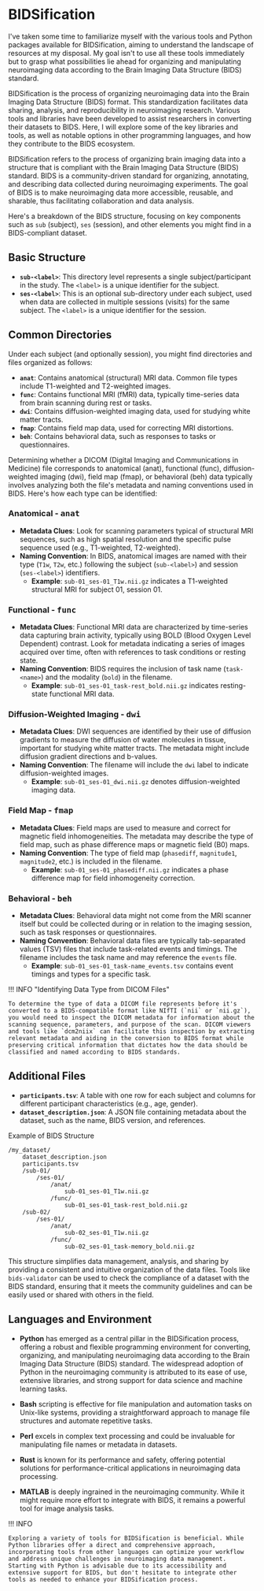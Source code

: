 # BIDSification

I've taken some time to familiarize myself with the various tools and Python packages available for BIDSification, aiming to understand the landscape of resources at my disposal. My goal isn't to use all these tools immediately but to grasp what possibilities lie ahead for organizing and manipulating neuroimaging data according to the Brain Imaging Data Structure (BIDS) standard.

BIDSification is the process of organizing neuroimaging data into the Brain Imaging Data Structure (BIDS) format. This standardization facilitates data sharing, analysis, and reproducibility in neuroimaging research. Various tools and libraries have been developed to assist researchers in converting their datasets to BIDS. Here, I will explore some of the key libraries and tools, as well as notable options in other programming languages, and how they contribute to the BIDS ecosystem.


BIDSification refers to the process of organizing brain imaging data into a structure that is compliant with the Brain Imaging Data Structure (BIDS) standard. BIDS is a community-driven standard for organizing, annotating, and describing data collected during neuroimaging experiments. The goal of BIDS is to make neuroimaging data more accessible, reusable, and sharable, thus facilitating collaboration and data analysis.

Here's a breakdown of the BIDS structure, focusing on key components such as `sub` (subject), `ses` (session), and other elements you might find in a BIDS-compliant dataset.

## Basic Structure
- **`sub-<label>`**: This directory level represents a single subject/participant in the study. The `<label>` is a unique identifier for the subject.
- **`ses-<label>`**: This is an optional sub-directory under each subject, used when data are collected in multiple sessions (visits) for the same subject. The `<label>` is a unique identifier for the session.

## Common Directories
Under each subject (and optionally session), you might find directories and files organized as follows:

- **`anat`**: Contains anatomical (structural) MRI data. Common file types include T1-weighted and T2-weighted images.
- **`func`**: Contains functional MRI (fMRI) data, typically time-series data from brain scanning during rest or tasks.
- **`dwi`**: Contains diffusion-weighted imaging data, used for studying white matter tracts.
- **`fmap`**: Contains field map data, used for correcting MRI distortions.
- **`beh`**: Contains behavioral data, such as responses to tasks or questionnaires.

Determining whether a DICOM (Digital Imaging and Communications in Medicine) file corresponds to anatomical (anat), functional (func), diffusion-weighted imaging (dwi), field map (fmap), or behavioral (beh) data typically involves analyzing both the file's metadata and naming conventions used in BIDS. Here's how each type can be identified:

### Anatomical - <kbd>**anat**</kbd>
- **Metadata Clues**: Look for scanning parameters typical of structural MRI sequences, such as high spatial resolution and the specific pulse sequence used (e.g., T1-weighted, T2-weighted).
- **Naming Convention**: In BIDS, anatomical images are named with their type (`T1w`, `T2w`, etc.) following the subject (`sub-<label>`) and session (`ses-<label>`) identifiers.
  - **Example**: `sub-01_ses-01_T1w.nii.gz` indicates a T1-weighted structural MRI for subject 01, session 01.

### Functional - <kbd>**func**</kbd>
- **Metadata Clues**: Functional MRI data are characterized by time-series data capturing brain activity, typically using BOLD (Blood Oxygen Level Dependent) contrast. Look for metadata indicating a series of images acquired over time, often with references to task conditions or resting state.
- **Naming Convention**: BIDS requires the inclusion of task name (`task-<name>`) and the modality (`bold`) in the filename.
  - **Example**: `sub-01_ses-01_task-rest_bold.nii.gz` indicates resting-state functional MRI data.

### Diffusion-Weighted Imaging - <kbd>**dwi**</kbd>
- **Metadata Clues**: DWI sequences are identified by their use of diffusion gradients to measure the diffusion of water molecules in tissue, important for studying white matter tracts. The metadata might include diffusion gradient directions and b-values.
- **Naming Convention**: The filename will include the `dwi` label to indicate diffusion-weighted images.
  - **Example**: `sub-01_ses-01_dwi.nii.gz` denotes diffusion-weighted imaging data.

### Field Map - <kbd>**fmap**</kbd>
- **Metadata Clues**: Field maps are used to measure and correct for magnetic field inhomogeneities. The metadata may describe the type of field map, such as phase difference maps or magnetic field (B0) maps.
- **Naming Convention**: The type of field map (`phasediff`, `magnitude1`, `magnitude2`, etc.) is included in the filename.
  - **Example**: `sub-01_ses-01_phasediff.nii.gz` indicates a phase difference map for field inhomogeneity correction.

### Behavioral - <kbd>**beh**</kbd>
- **Metadata Clues**: Behavioral data might not come from the MRI scanner itself but could be collected during or in relation to the imaging session, such as task responses or questionnaires.
- **Naming Convention**: Behavioral data files are typically tab-separated values (TSV) files that include task-related events and timings. The filename includes the task name and may reference the `events` file.
  - **Example**: `sub-01_ses-01_task-name_events.tsv` contains event timings and types for a specific task.

!!! INFO  "Identifying Data Type from DICOM Files"

    To determine the type of data a DICOM file represents before it's converted to a BIDS-compatible format like NIfTI (`nii` or `nii.gz`), you would need to inspect the DICOM metadata for information about the scanning sequence, parameters, and purpose of the scan. DICOM viewers and tools like `dcm2niix` can facilitate this inspection by extracting relevant metadata and aiding in the conversion to BIDS format while preserving critical information that dictates how the data should be classified and named according to BIDS standards.

## Additional Files
- **`participants.tsv`**: A table with one row for each subject and columns for different participant characteristics (e.g., age, gender).
- **`dataset_description.json`**: A JSON file containing metadata about the dataset, such as the name, BIDS version, and references.

Example of BIDS Structure

```
/my_dataset/
    dataset_description.json
    participants.tsv
    /sub-01/
        /ses-01/
            /anat/
                sub-01_ses-01_T1w.nii.gz
            /func/
                sub-01_ses-01_task-rest_bold.nii.gz
    /sub-02/
        /ses-01/
            /anat/
                sub-02_ses-01_T1w.nii.gz
            /func/
                sub-02_ses-01_task-memory_bold.nii.gz
```

This structure simplifies data management, analysis, and sharing by providing a consistent and intuitive organization of the data files. Tools like `bids-validator` can be used to check the compliance of a dataset with the BIDS standard, ensuring that it meets the community guidelines and can be easily used or shared with others in the field.


## Languages and Environment

- **Python** has emerged as a central pillar in the BIDSification process, offering a robust and flexible programming environment for converting, organizing, and manipulating neuroimaging data according to the Brain Imaging Data Structure (BIDS) standard. The widespread adoption of Python in the neuroimaging community is attributed to its ease of use, extensive libraries, and strong support for data science and machine learning tasks.

- **Bash** scripting is effective for file manipulation and automation tasks on Unix-like systems, providing a straightforward approach to manage file structures and automate repetitive tasks.
  
- **Perl** excels in complex text processing and could be invaluable for manipulating file names or metadata in datasets.
  
- **Rust** is known for its performance and safety, offering potential solutions for performance-critical applications in neuroimaging data processing.
  
- **MATLAB** is deeply ingrained in the neuroimaging community. While it might require more effort to integrate with BIDS, it remains a powerful tool for image analysis tasks.


!!! INFO

    Exploring a variety of tools for BIDSification is beneficial. While Python libraries offer a direct and comprehensive approach, incorporating tools from other languages can optimize your workflow and address unique challenges in neuroimaging data management. Starting with Python is advisable due to its accessibility and extensive support for BIDS, but don't hesitate to integrate other tools as needed to enhance your BIDSification process.
